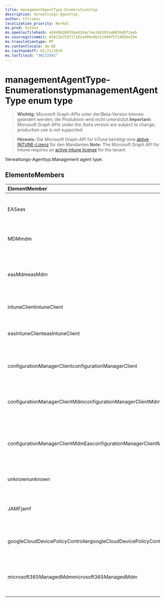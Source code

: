 ```yaml
---
title: managementAgentType-Enumerationstyp
description: Verwaltungs-Agenttyp.
author: tfitzmac
localization_priority: Normal
ms.prod: Intune
ms.openlocfilehash: eb948626035bed2dac7ee18d103aa083bd0f2aeb
ms.sourcegitcommit: 03421b75d717101a499e0b311890f5714056e29e
ms.translationtype: MT
ms.contentlocale: de-DE
ms.lasthandoff: 02/21/2019
ms.locfileid: "30172541"
---
```

# <a name="managementagenttype-enum-type"></a><span data-ttu-id="228e9-103">managementAgentType-Enumerationstyp</span><span class="sxs-lookup"><span data-stu-id="228e9-103">managementAgentType enum type</span></span>

> <span data-ttu-id="228e9-104">**Wichtig:** Microsoft Graph-APIs unter der/Beta-Version können geändert werden; die Produktion wird nicht unterstützt.</span><span class="sxs-lookup"><span data-stu-id="228e9-104">**Important:** Microsoft Graph APIs under the /beta version are subject to change; production use is not supported.</span></span>

> <span data-ttu-id="228e9-105">**Hinweis:** Die Microsoft Graph-API für InTune benötigt eine [aktive INTUNE-Lizenz](https://go.microsoft.com/fwlink/?linkid=839381) für den Mandanten.</span><span class="sxs-lookup"><span data-stu-id="228e9-105">**Note:** The Microsoft Graph API for Intune requires an [active Intune license](https://go.microsoft.com/fwlink/?linkid=839381) for the tenant.</span></span>

<span data-ttu-id="228e9-106">Verwaltungs-Agenttyp.</span><span class="sxs-lookup"><span data-stu-id="228e9-106">Management agent type.</span></span>

## <a name="members"></a><span data-ttu-id="228e9-107">Elemente</span><span class="sxs-lookup"><span data-stu-id="228e9-107">Members</span></span>
|<span data-ttu-id="228e9-108">Element</span><span class="sxs-lookup"><span data-stu-id="228e9-108">Member</span></span>|<span data-ttu-id="228e9-109">Wert</span><span class="sxs-lookup"><span data-stu-id="228e9-109">Value</span></span>|<span data-ttu-id="228e9-110">Beschreibung</span><span class="sxs-lookup"><span data-stu-id="228e9-110">Description</span></span>|
|:---|:---|:---|
|<span data-ttu-id="228e9-111">EAS</span><span class="sxs-lookup"><span data-stu-id="228e9-111">eas</span></span>|<span data-ttu-id="228e9-112">1</span><span class="sxs-lookup"><span data-stu-id="228e9-112">1</span></span>|<span data-ttu-id="228e9-113">Das Gerät wird von Exchange Server verwaltet.</span><span class="sxs-lookup"><span data-stu-id="228e9-113">The device is managed by Exchange server.</span></span>|
|<span data-ttu-id="228e9-114">MDM</span><span class="sxs-lookup"><span data-stu-id="228e9-114">mdm</span></span>|<span data-ttu-id="228e9-115">2</span><span class="sxs-lookup"><span data-stu-id="228e9-115">2</span></span>|<span data-ttu-id="228e9-116">Das Gerät wird von InTune MDM verwaltet.</span><span class="sxs-lookup"><span data-stu-id="228e9-116">The device is managed by Intune MDM.</span></span>|
|<span data-ttu-id="228e9-117">easMdm</span><span class="sxs-lookup"><span data-stu-id="228e9-117">easMdm</span></span>|<span data-ttu-id="228e9-118">3</span><span class="sxs-lookup"><span data-stu-id="228e9-118">3</span></span>|<span data-ttu-id="228e9-119">Das Gerät wird sowohl von Exchange Server als auch von InTune MDM verwaltet.</span><span class="sxs-lookup"><span data-stu-id="228e9-119">The device is managed by both Exchange server and Intune MDM.</span></span>|
|<span data-ttu-id="228e9-120">intuneClient</span><span class="sxs-lookup"><span data-stu-id="228e9-120">intuneClient</span></span>|<span data-ttu-id="228e9-121">4</span><span class="sxs-lookup"><span data-stu-id="228e9-121">4</span></span>|<span data-ttu-id="228e9-122">InTune-Client verwaltet.</span><span class="sxs-lookup"><span data-stu-id="228e9-122">Intune client managed.</span></span>|
|<span data-ttu-id="228e9-123">easIntuneClient</span><span class="sxs-lookup"><span data-stu-id="228e9-123">easIntuneClient</span></span>|<span data-ttu-id="228e9-124">5</span><span class="sxs-lookup"><span data-stu-id="228e9-124">5</span></span>|<span data-ttu-id="228e9-125">Das Gerät ist EAS und InTune-Client Dual verwaltet.</span><span class="sxs-lookup"><span data-stu-id="228e9-125">The device is EAS and Intune client dual managed.</span></span>|
|<span data-ttu-id="228e9-126">configurationManagerClient</span><span class="sxs-lookup"><span data-stu-id="228e9-126">configurationManagerClient</span></span>|<span data-ttu-id="228e9-127">8</span><span class="sxs-lookup"><span data-stu-id="228e9-127">8</span></span>|<span data-ttu-id="228e9-128">Das Gerät wird von Configuration Manager verwaltet.</span><span class="sxs-lookup"><span data-stu-id="228e9-128">The device is managed by Configuration Manager.</span></span>|
|<span data-ttu-id="228e9-129">configurationManagerClientMdm</span><span class="sxs-lookup"><span data-stu-id="228e9-129">configurationManagerClientMdm</span></span>|<span data-ttu-id="228e9-130">10</span><span class="sxs-lookup"><span data-stu-id="228e9-130">10</span></span>|<span data-ttu-id="228e9-131">Das Gerät wird von Configuration Manager und MDM verwaltet.</span><span class="sxs-lookup"><span data-stu-id="228e9-131">The device is managed by Configuration Manager and MDM.</span></span>|
|<span data-ttu-id="228e9-132">configurationManagerClientMdmEas</span><span class="sxs-lookup"><span data-stu-id="228e9-132">configurationManagerClientMdmEas</span></span>|<span data-ttu-id="228e9-133">11</span><span class="sxs-lookup"><span data-stu-id="228e9-133">11</span></span>|<span data-ttu-id="228e9-134">Das Gerät wird von Configuration Manager, MDM und EAS verwaltet.</span><span class="sxs-lookup"><span data-stu-id="228e9-134">The device is managed by Configuration Manager, MDM and Eas.</span></span>|
|<span data-ttu-id="228e9-135">unknown</span><span class="sxs-lookup"><span data-stu-id="228e9-135">unknown</span></span>|<span data-ttu-id="228e9-136">16</span><span class="sxs-lookup"><span data-stu-id="228e9-136">16</span></span>|<span data-ttu-id="228e9-137">UnBekannter Verwaltungs-Agenttyp.</span><span class="sxs-lookup"><span data-stu-id="228e9-137">Unknown management agent type.</span></span>|
|<span data-ttu-id="228e9-138">JAMF</span><span class="sxs-lookup"><span data-stu-id="228e9-138">jamf</span></span>|<span data-ttu-id="228e9-139">32</span><span class="sxs-lookup"><span data-stu-id="228e9-139">32</span></span>|<span data-ttu-id="228e9-140">Die Geräteattribute werden aus JAMF abgerufen.</span><span class="sxs-lookup"><span data-stu-id="228e9-140">The device attributes are fetched from Jamf.</span></span>|
|<span data-ttu-id="228e9-141">googleCloudDevicePolicyController</span><span class="sxs-lookup"><span data-stu-id="228e9-141">googleCloudDevicePolicyController</span></span>|<span data-ttu-id="228e9-142">64</span><span class="sxs-lookup"><span data-stu-id="228e9-142">64</span></span>|<span data-ttu-id="228e9-143">Das Gerät wird von Googles CloudDPC verwaltet.</span><span class="sxs-lookup"><span data-stu-id="228e9-143">The device is managed by Google's CloudDPC.</span></span>|
|<span data-ttu-id="228e9-144">microsoft365ManagedMdm</span><span class="sxs-lookup"><span data-stu-id="228e9-144">microsoft365ManagedMdm</span></span>|<span data-ttu-id="228e9-145">258</span><span class="sxs-lookup"><span data-stu-id="228e9-145">258</span></span>|<span data-ttu-id="228e9-146">Dieses Gerät wird von Microsoft 365 über InTune verwaltet.</span><span class="sxs-lookup"><span data-stu-id="228e9-146">This device is managed by Microsoft 365 through Intune.</span></span>|




